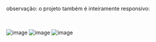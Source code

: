 observação: o projeto também é inteiramente responsivo: <br><br><br>

![image](https://user-images.githubusercontent.com/103958460/194410391-863f5fe9-ec4b-4a30-ad20-a43587aba79e.png)
![image](https://user-images.githubusercontent.com/103958460/194410862-3c3cdb6d-128e-4f60-9a7d-338b1a1dcb1d.png)
![image](https://user-images.githubusercontent.com/103958460/194411015-d309556e-eefe-4696-93d0-873b21acba1c.png)

